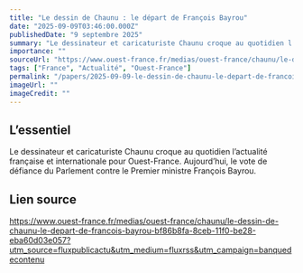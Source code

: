 ```yaml
---
title: "Le dessin de Chaunu : le départ de François Bayrou"
date: "2025-09-09T03:46:00.000Z"
publishedDate: "9 septembre 2025"
summary: "Le dessinateur et caricaturiste Chaunu croque au quotidien l’actualité française et internationale pour Ouest-France. Aujourd’hui, le vote de défiance du Parlement contre le Premier ministre François Bayrou."
importance: ""
sourceUrl: "https://www.ouest-france.fr/medias/ouest-france/chaunu/le-dessin-de-chaunu-le-depart-de-francois-bayrou-bf86b8fa-8ceb-11f0-be28-eba60d03e057?utm_source=fluxpublicactu&utm_medium=fluxrss&utm_campaign=banquedecontenu"
tags: ["France", "Actualité", "Ouest-France"]
permalink: "/papers/2025-09-09-le-dessin-de-chaunu-le-depart-de-francois-bayrou"
imageUrl: ""
imageCredit: ""
---
```


## L’essentiel

Le dessinateur et caricaturiste Chaunu croque au quotidien l’actualité française et internationale pour Ouest-France. Aujourd’hui, le vote de défiance du Parlement contre le Premier ministre François Bayrou.

## Lien source

https://www.ouest-france.fr/medias/ouest-france/chaunu/le-dessin-de-chaunu-le-depart-de-francois-bayrou-bf86b8fa-8ceb-11f0-be28-eba60d03e057?utm_source=fluxpublicactu&utm_medium=fluxrss&utm_campaign=banquedecontenu
